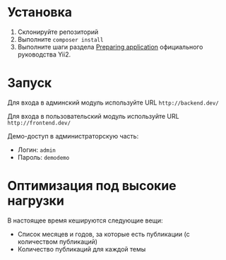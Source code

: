 Установка
===============================

1. Склонируйте репозиторий
2. Выполните `composer install`
3. Выполните шаги раздела [Preparing application](https://github.com/yiisoft/yii2-app-advanced/blob/master/docs/guide/start-installation.md#preparing-application) официального руководства Yii2.

Запуск
===============================

Для входа в админский модуль используйте URL `http://backend.dev/`

Для входа в пользовательский модуль используйте URL `http://frontend.dev/`

Демо-доступ в администраторскую часть:

- Логин: `admin`
- Пароль: `demodemo`

Оптимизация под высокие нагрузки
===============================
В настоящее время кешируются следующие вещи:

- Список месяцев и годов, за которые есть публикации (с количеством публикаций)
- Количество публикаций для каждой темы